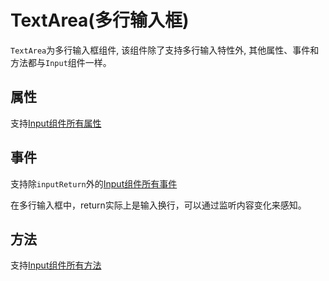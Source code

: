 # TextArea(多行输入框)

``TextArea``为多行输入框组件, 该组件除了支持多行输入特性外, 其他属性、事件和方法都与``Input``组件一样。

## 属性

支持[Input组件所有属性](input.md#属性)

## 事件

支持除`inputReturn`外的[Input组件所有事件](input.md#事件)

在多行输入框中，return实际上是输入换行，可以通过监听内容变化来感知。

## 方法

支持[Input组件所有方法](input.md#方法)